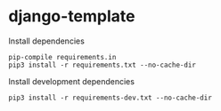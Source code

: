 # django-template

Install dependencies
```pip
pip-compile requirements.in
pip3 install -r requirements.txt --no-cache-dir
```

Install development dependencies
```pip
pip3 install -r requirements-dev.txt --no-cache-dir
```
